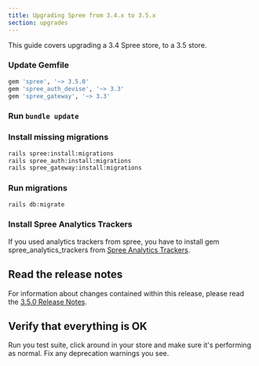 ```yaml
---
title: Upgrading Spree from 3.4.x to 3.5.x
section: upgrades
---
```


This guide covers upgrading a 3.4 Spree store, to a 3.5 store.

### Update Gemfile

```ruby
gem 'spree', '~> 3.5.0'
gem 'spree_auth_devise', '~> 3.3'
gem 'spree_gateway', '~> 3.3'
```

### Run `bundle update`

### Install missing migrations

```bash
rails spree:install:migrations
rails spree_auth:install:migrations
rails spree_gateway:install:migrations
```

### Run migrations

```bash
rails db:migrate
```

### Install Spree Analytics Trackers

If you used analytics trackers from spree, you have to install gem
spree_analytics_trackers from [Spree Analytics Trackers](https://github.com/spree-contrib/spree_analytics_trackers).

## Read the release notes

For information about changes contained within this release, please read the [3.5.0 Release Notes](http://guides.spreecommerce.org/release_notes/spree_3_5_0.html).

## Verify that everything is OK

Run you test suite, click around in your store and make sure it's performing as normal. Fix any deprecation warnings you see.

